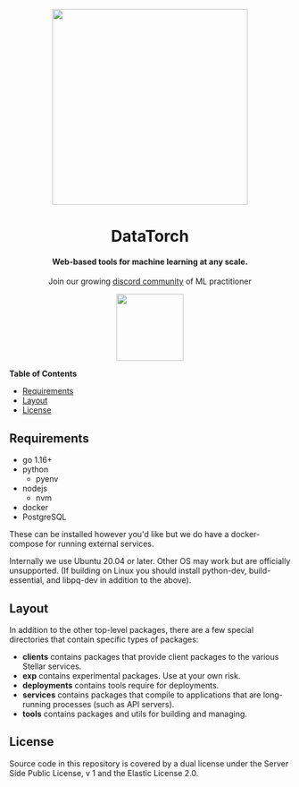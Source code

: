 <p align="center">
    <img src="https://raw.githubusercontent.com/datatorch/documentation/master/docs/.vuepress/public/circle.png" width="350" />
</p>

<h1 align="center">
  DataTorch
</h1>
<h4 align="center">Web-based tools for machine learning at any scale.</h4>

<p align="center">Join our growing <a href="https://discord.gg/4zP5Qkj">discord community</a> of ML practitioner</p>
<p align="center">
  <a href="https://discord.gg/4zP5Qkj">
    <img src="https://discord.com/assets/e4923594e694a21542a489471ecffa50.svg" width="120">
  </a>
</p>

**Table of Contents**

- [Requirements](#requirements)
- [Layout](#layout)
- [License](#license)

## Requirements

- go 1.16+
- python
  - pyenv
- nodejs
  - nvm
- docker
- PostgreSQL

These can be installed however you'd like but we do have a docker-compose for
running external services.

Internally we use Ubuntu 20.04 or later. Other OS may work but are officially
unsupported. (If building on Linux you should install python-dev,
build-essential, and libpq-dev in addition to the above).

## Layout

In addition to the other top-level packages, there are a few special directories
that contain specific types of packages:

- **clients** contains packages that provide client packages to the various
  Stellar services.
- **exp** contains experimental packages. Use at your own risk.
- **deployments** contains tools require for deployments.
- **services** contains packages that compile to applications that are
  long-running processes (such as API servers).
- **tools** contains packages and utils for building and managing.

## License

Source code in this repository is covered by a dual license under the Server
Side Public License, v 1 and the Elastic License 2.0.
